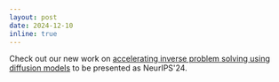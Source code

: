 ```yaml
---
layout: post
date: 2024-12-10
inline: true
---
```


Check out our new work on [accelerating inverse problem solving using diffusion models](https://mandt-lab.github.io/c-pigdm/) to be presented as NeurIPS'24.
